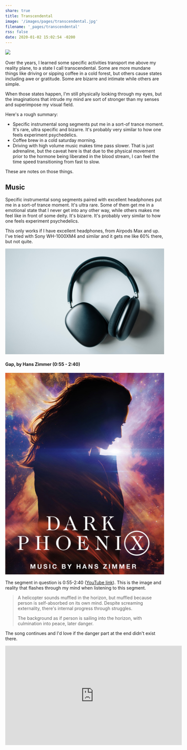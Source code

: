 ```yaml
---
share: true
title: Transcendental
image: '/images/pages/transcendental.jpg'
filename: '_pages/transcendental'
rss: false
date: 2020-01-02 15:02:54 -0200
---
```


![](https://imagedelivery.net/9sCnq8t6WEGNay0RAQNdvQ/UUID-cl9atxf9g2521rroqbq2osb5d/public)

Over the years, I learned some specific activities transport me above my reality plane, to a state I call transcendental. Some are more mundane things like driving or sipping coffee in a cold forest, but others cause states including awe or gratitude. Some are bizarre and intimate while others are simple. 

When those states happen, I'm still physically looking through my eyes, but the imaginations that intrude my mind are sort of stronger than my senses and superimpose my visual field. 

Here's a rough summary:

- Specific instrumental song segments put me in a sort-of trance moment. It's rare, ultra specific and bizarre. It's probably very similar to how one feels experiment psychedelics.
- Coffee brew in a cold saturday morning.
- Driving  with high volume music makes time pass slower. That is just adrenaline, but the caveat here is that due to the physical movement prior to the hormone being liberated in the blood stream, I can feel the time speed transitioning from fast to slow.

These are notes on those things. 

## Music

Specific instrumental song segments paired with excellent headphones put me in a sort-of trance moment. It's ultra rare. Some of them get me in a emotional state that I never get into any other way, while others makes me feel like in front of some deity. It's bizarre. It's probably very similar to how one feels experiment psychedelics.

This only works if I have excellent headphones, from Airpods Max and up. I've tried with Sony WH-1000XM4 and similar and it gets me like 60% there, but not quite.

![simon-hrozian-P7KF3cTRKcE-unsplash.jpg](/images/obsidian/simon-hrozian-P7KF3cTRKcE-unsplash.jpg)

#### Gap, by Hans Zimmer (0:55 - 2:40)

![left|200](/images/obsidian/IMG_6FF87731C7FC-1.jpeg)

The segment in question is 0:55-2:40 ([YouTube link](https://youtu.be/AetAIRtV-Wc?t=55)). This is the image and reality that flashes through my mind when listening to this segment.

> A helicopter sounds muffled in the horizon, but muffled because person is self-absorbed on its own mind. Despite screaming externality, there's internal progress through struggles.
> 
> The background as if person is sailing into the horizon, with culmination into peace, later danger.

The song continues and I'd love if the danger part at the end didn't exist there.

<iframe width="560" height="315" src="https://www.youtube.com/embed/AetAIRtV-Wc?start=55" title="YouTube video player" frameborder="0" allow="accelerometer; autoplay; clipboard-write; encrypted-media; gyroscope; picture-in-picture; web-share" allowfullscreen></iframe>